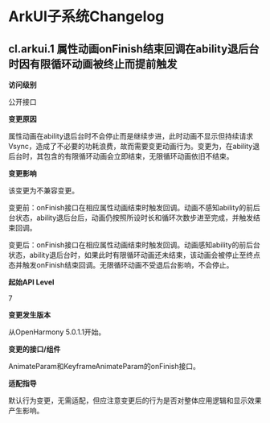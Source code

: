 # ArkUI子系统Changelog

## cl.arkui.1 属性动画onFinish结束回调在ability退后台时因有限循环动画被终止而提前触发

**访问级别**

公开接口

**变更原因**

属性动画在ability退后台时不会停止而是继续步进，此时动画不显示但持续请求Vsync，造成了不必要的功耗浪费，故而需要变更动画行为。变更为，在ability退后台时，其包含的有限循环动画会立即结束，无限循环动画依旧不结束。


**变更影响**

该变更为不兼容变更。

变更前：onFinish接口在相应属性动画结束时触发回调。动画不感知ability的前后台状态，ability退后台后，动画仍按照所设时长和循环次数步进至完成，并触发结束回调。

变更后：onFinish接口在相应属性动画结束时触发回调。动画感知ability的前后台状态，ability退后台时，如果此时有限循环动画还未结束，该动画会被停止至终点态并触发onFinish结束回调。无限循环动画不受退后台影响，不会停止。

**起始API Level**

7

**变更发生版本**

从OpenHarmony 5.0.1.1开始。

**变更的接口/组件**

AnimateParam和KeyframeAnimateParam的onFinish接口。

**适配指导**

默认行为变更，无需适配，但应注意变更后的行为是否对整体应用逻辑和显示效果产生影响。